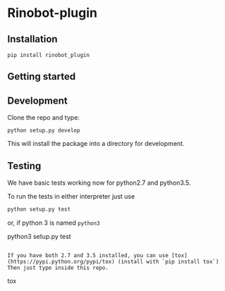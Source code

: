 # Rinobot-plugin

## Installation

`pip install rinobot_plugin`

## Getting started



## Development

Clone the repo and type:

`python setup.py develop`

This will install the package into a directory for development.

## Testing

We have basic tests working now for python2.7 and python3.5.

To run the tests in either interpreter just use

```python
python setup.py test
```

or, if python 3 is named `python3`


python3 setup.py test
```

If you have both 2.7 and 3.5 installed, you can use [tox](https://pypi.python.org/pypi/tox) (install with `pip install tox`)
Then just type inside this repo.

```
tox
```
